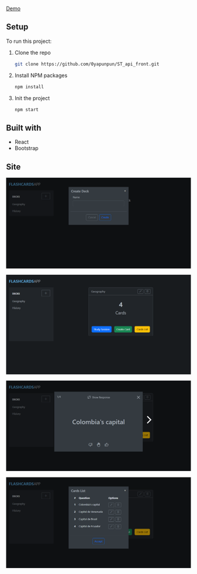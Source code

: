 [Demo]()

## Setup
To run this project: 

1. Clone the repo
   ```sh
   git clone https://github.com/0yapunpun/ST_api_front.git
   ```
2. Install NPM packages
   ```sh
   npm install
   ```
3. Init the project
   ```sh
   npm start
   ```
   
## Built with 
- React
- Bootstrap


## Site
![Light mode](./screenshots/1.png)

![Light mode](./screenshots/2.png)

![Light mode](./screenshots/3.png)

![Light mode](./screenshots/4.png)




